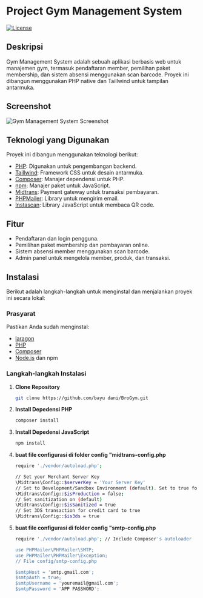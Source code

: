 # Project Gym Management System

[![License](https://img.shields.io/badge/license-MIT-blue.svg)](https://github.com/bayudani/BroGym/LICENSE)

## Deskripsi
Gym Management System adalah sebuah aplikasi berbasis web untuk manajemen gym, termasuk pendaftaran member, pemilihan paket membership, dan sistem absensi menggunakan scan barcode. Proyek ini dibangun menggunakan PHP native dan Taillwind  untuk tampilan antarmuka.

## Screenshot
![Gym Management System Screenshot](https://drive.google.com/file/d/1zZ7-jrYpnfplHipJHQfXeWihoWWpRE4p/view?usp=sharing)

## Teknologi yang Digunakan
Proyek ini dibangun menggunakan teknologi berikut:
- [PHP](https://www.php.net/): Digunakan untuk pengembangan backend.
- [Taillwind](https://semantic-ui.com/): Framework CSS untuk desain antarmuka.
- [Composer](https://getcomposer.org/): Manajer dependensi untuk PHP.
- [npm](https://www.npmjs.com/): Manajer paket untuk JavaScript.
- [Midtrans](https://midtrans.com/): Payment gateway untuk transaksi pembayaran.
- [PHPMailer](https://github.com/PHPMailer/PHPMailer): Library untuk mengirim email.
- [Instascan](https://github.com/schmich/instascan): Library JavaScript untuk membaca QR code.

## Fitur
- Pendaftaran dan login pengguna.
- Pemilihan paket membership dan pembayaran online.
- Sistem absensi member menggunakan scan barcode.
- Admin panel untuk mengelola member, produk, dan transaksi.

## Instalasi
Berikut adalah langkah-langkah untuk menginstal dan menjalankan proyek ini secara lokal:

### Prasyarat
Pastikan Anda sudah menginstal:
- [laragon](https://laragon.org/download/)
- [PHP](https://www.php.net/downloads)
- [Composer](https://getcomposer.org/download/)
- [Node.js](https://nodejs.org/) dan npm

### Langkah-langkah Instalasi

1. **Clone Repository**
   ```sh
   git clone https://github.com/bayu dani/BroGym.git
   
2. **Install Depedensi PHP**
   ```sh
   composer install

   
3. **Install Depedensi JavaScript**
   ```sh
   npm install

4. **buat file configurasi di folder config "midtrans-config.php**
   ```sh
   require './vendor/autoload.php';

   // Set your Merchant Server Key
   \Midtrans\Config::$serverKey = 'Your Server Key'
   // Set to Development/Sandbox Environment (default). Set to true for Production Environment (accept real transaction).
   \Midtrans\Config::$isProduction = false;
   // Set sanitization on (default)
   \Midtrans\Config::$isSanitized = true
   // Set 3DS transaction for credit card to true
   \Midtrans\Config::$is3ds = true

4. **buat file configurasi di folder config "smtp-config.php**
   ```sh
   require './vendor/autoload.php'; // Include Composer's autoloader

   use PHPMailer\PHPMailer\SMTP;
   use PHPMailer\PHPMailer\Exception;
   // File config/smtp-config.php

   $smtpHost = 'smtp.gmail.com';
   $smtpAuth = true;
   $smtpUsername = 'youremail@gmail.com';
   $smtpPassword = 'APP PASSWORD';




